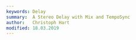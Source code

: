 ```yaml
---
keywords: Delay
summary:  A Stereo Delay with Mix and TempoSync
author:   Christoph Hart
modified: 18.03.2019
---
```

